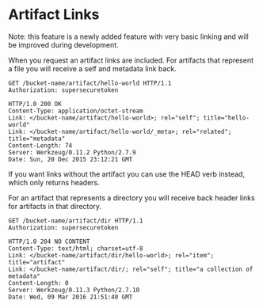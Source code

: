 Artifact Links
==============

Note: this feature is a newly added feature with very basic linking and will be improved during development.

When you request an artifact links are included. For artifacts that represent a file you will receive a self and metadata link back.

    GET /bucket-name/artifact/hello-world HTTP/1.1
    Authorization: supersecuretoken

    HTTP/1.0 200 OK
    Content-Type: application/octet-stream
    Link: </bucket-name/artifact/hello-world>; rel="self"; title="hello-world"
    Link: </bucket-name/artifact/hello-world/_meta>; rel="related"; title="metadata"
    Content-Length: 74
    Server: Werkzeug/0.11.2 Python/2.7.9
    Date: Sun, 20 Dec 2015 23:12:21 GMT

If you want links without the artifact you can use the HEAD verb instead, which only returns headers.

For an artifact that represents a directory you will receive back header links for artifacts in that directory.

    GET /bucket-name/artifact/dir HTTP/1.1
    Authorization: supersecuretoken

    HTTP/1.0 204 NO CONTENT
    Content-Type: text/html; charset=utf-8
    Link: </bucket-name/artifact/dir/hello-world>; rel="item"; title="artifact"
    Link: </bucket-name/artifact/dir/; rel="self"; title="a collection of metadata"
    Content-Length: 0
    Server: Werkzeug/0.11.3 Python/2.7.10
    Date: Wed, 09 Mar 2016 21:51:40 GMT
